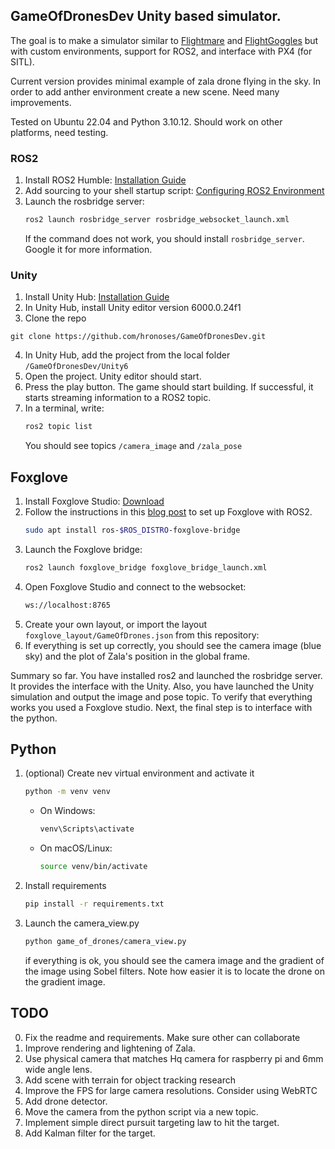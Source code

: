 ## GameOfDronesDev Unity based simulator.
The goal is to make a simulator similar to [Flightmare](https://github.com/uzh-rpg/flightmare) and [FlightGoggles](https://github.com/mit-aera/FlightGoggles) but with custom environments, support for ROS2, and interface with PX4 (for SITL).

Current version provides minimal example of zala drone flying in the sky. In order to add anther environment create a new scene.
Need many improvements.

Tested on Ubuntu 22.04 and Python 3.10.12. Should work on other platforms, need testing. 


### ROS2
1. Install ROS2 Humble: [Installation Guide](https://docs.ros.org/en/humble/Installation.html)
2. Add sourcing to your shell startup script: [Configuring ROS2 Environment](https://docs.ros.org/en/humble/Tutorials/Beginner-CLI-Tools/Configuring-ROS2-Environment.html)
3. Launch the rosbridge server:
    ```sh
    ros2 launch rosbridge_server rosbridge_websocket_launch.xml
    ```
    If the command does not work, you should install `rosbridge_server`. Google it for more information.



### Unity
1. Install Unity Hub: [Installation Guide](https://docs.unity3d.com/hub/manual/InstallHub.html)
2. In Unity Hub, install Unity editor version 6000.0.24f1
3. Clone the repo 
```
git clone https://github.com/hronoses/GameOfDronesDev.git
```
4. In Unity Hub, add the project from the local folder `/GameOfDronesDev/Unity6`
5. Open the project. Unity editor should start.
6. Press the play button. The game should start building. If successful, it starts streaming information to a ROS2 topic.
7. In a terminal, write:
    ```sh
    ros2 topic list
    ```
    You should see topics `/camera_image` and `/zala_pose`

## Foxglove
1. Install Foxglove Studio: [Download](https://foxglove.dev/download)
2. Follow the instructions in this [blog post](https://foxglove.dev/blog/using-rosbridge-with-ros2) to set up Foxglove with ROS2.
    ```sh
    sudo apt install ros-$ROS_DISTRO-foxglove-bridge 
    ```
3. Launch the Foxglove bridge:
    ```sh
    ros2 launch foxglove_bridge foxglove_bridge_launch.xml
    ```
4. Open Foxglove Studio and connect to the websocket:
    ```sh
    ws://localhost:8765
    ```
5. Create your own layout, or import the layout `foxglove_layout/GameOfDrones.json` from this repository:
6. If everything is set up correctly, you should see the camera image (blue sky) and the plot of Zala's position in the global frame.

 Summary so far. You have installed ros2 and launched the rosbridge server. It provides the interface with the Unity. Also, you have launched the Unity simulation and output the image and pose topic. To verify that everything works you used a Foxglove studio. Next, the final step is to interface with the python. 

## Python
1. (optional) Create nev virtual environment and activate it
    ```sh
    python -m venv venv
    ```
    - On Windows:
        ```sh
        venv\Scripts\activate
        ```
    - On macOS/Linux:
        ```sh
        source venv/bin/activate
        ```
2. Install requirements
    ```sh
    pip install -r requirements.txt
    ```
3. Launch the camera_view.py 
    ```sh
    python game_of_drones/camera_view.py
    ```
    
    if everything is ok, you should see the camera image and the gradient of the image using Sobel filters. Note how easier it is to locate the drone on the gradient image.


## TODO
0. Fix the readme and requirements. Make sure other can collaborate
1. Improve rendering and lightening of Zala.
2.  Use physical camera that matches Hq camera for raspberry pi and 6mm wide angle lens.
3.  Add scene with terrain for object tracking research
4. Improve the FPS for large camera resolutions. Consider using WebRTC
5. Add drone detector. 
6. Move the camera from the python script via a new topic.
7. Implement simple direct pursuit targeting law to hit the target. 
8. Add Kalman filter for the target.


<!-- 
## Contributing
 1. Dev chat
 2. Create your own branches for experimenting -->

<!-- ## License -->
<!-- - Specify the license under which the project is distributed. -->

